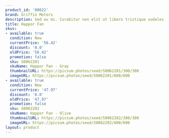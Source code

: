 ```yaml
---
product_id: '00622'
brand: Griffin Motors
description: Sed eu mi. Curabitur non elit ut libero tristique sodales.
title: Happor Fan
skus:
- available: true
  condition: New
  currentPrice: '56.42'
  discount: '0.0'
  oldPrice: '56.42'
  promotion: false
  sku: S0062201
  skuName: Happor Fan - Gray
  thumbnailURL: https://picsum.photos/seed/S0062201/300/300
  imageURL: https://picsum.photos/seed/S0062201/600/600
- available: true
  condition: New
  currentPrice: '47.97'
  discount: '0.0'
  oldPrice: '47.97'
  promotion: false
  sku: S0062202
  skuName: Happor Fan - Olive
  thumbnailURL: https://picsum.photos/seed/S0062202/300/300
  imageURL: https://picsum.photos/seed/S0062202/600/600
layout: product
---
```

